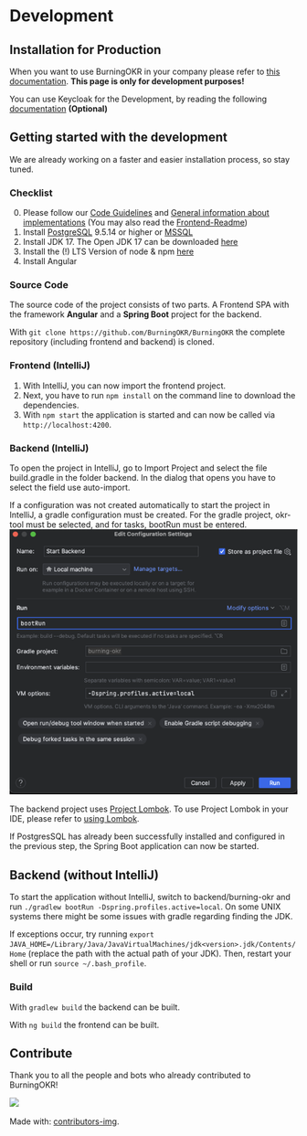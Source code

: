 # Development

## Installation for Production

When you want to use BurningOKR in your company please refer to [this documentation](../README.md). **This page is only for development purposes!**

You can use Keycloak for the Development, by reading the following [documentation](keycloak_development_install.md) **(Optional)**

## Getting started with the development

We are already working on a faster and easier installation process, so stay tuned.

### Checklist

0. Please follow our [Code Guidelines](../CODE_GUIDELINES.md) and [General information about implementations](developer_readme.md) (You may also read the [Frontend-Readme](../frontend/README.md))
1. Install [PostgreSQL](postgres_install.md) 9.5.14 or higher or [MSSQL](mssql_install.md)
2. Install JDK 17. The Open JDK 17 can be downloaded [here](https://www.oracle.com/java/technologies/javase/jdk17-archive-downloads.html)
3. Install the (!) LTS Version of node & npm [here](https://nodejs.org/en/download/)
4. Install Angular

### Source Code

The source code of the project consists of two parts. A Frontend SPA with the framework **Angular** and a **Spring Boot** project for the backend.

With `git clone https://github.com/BurningOKR/BurningOKR` the complete repository (including frontend and backend) is cloned.

### Frontend (IntelliJ)

1. With IntelliJ, you can now import the frontend project.
2. Next, you have to run `npm install` on the command line to download the dependencies.
3. With `npm start` the application is started and can now be called via `http://localhost:4200`.

### Backend (IntelliJ)

To open the project in IntelliJ, go to Import Project and select the file build.gradle in the folder backend. In the dialog that opens you have to select the field use auto-import.

If a configuration was not created automatically to start the project in IntelliJ, a gradle configuration must be created. For the gradle project, okr-tool must be selected, and for tasks, bootRun must be entered.  
![intelliJ-Run-Configuration](./images/intellij_run_config.png)  

The backend project uses [Project Lombok](https://projectlombok.org). To use Project Lombok in your IDE, please refer to [using Lombok](https://projectlombok.org/setup/overview).

If PostgresSQL has already been successfully installed and configured in the previous step, the Spring Boot application can now be started.

## Backend (without IntelliJ)

To start the application without IntelliJ, switch to backend/burning-okr and run `./gradlew bootRun -Dspring.profiles.active=local`. On some UNIX systems there might be some issues with gradle regarding finding the JDK.  

If exceptions occur, try running `export JAVA_HOME=/Library/Java/JavaVirtualMachines/jdk<version>.jdk/Contents/Home` (replace the path with the actual path of your JDK). Then, restart your shell or run `source ~/.bash_profile`.

### Build

With `gradlew build` the backend can be built.

With `ng build` the frontend can be built.

## Contribute

Thank you to all the people and bots who already contributed to BurningOKR!

<!-- generate new contributor list.. https://contributors-img.firebaseapp.com/ -->
<a href="https://github.com/BurningOKR/BurningOKR/graphs/contributors">
  <img src="https://contrib.rocks/image?repo=BurningOKR/BurningOKR" />
</a>

Made with: [contributors-img](https://contrib.rocks).
